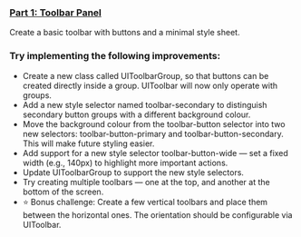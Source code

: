 ### [Part 1: Toolbar Panel](Readme.md)
Create a basic toolbar with buttons and a minimal style sheet.


### Try implementing the following improvements:

* Create a new class called UIToolbarGroup, so that buttons can be created directly inside a group. UIToolbar will now only operate with groups.
* Add a new style selector named toolbar-secondary to distinguish secondary button groups with a different background colour.
* Move the background colour from the toolbar-button selector into two new selectors: toolbar-button-primary and toolbar-button-secondary. This will make future styling easier.
* Add support for a new style selector toolbar-button-wide — set a fixed width (e.g., 140px) to highlight more important actions.
* Update UIToolbarGroup to support the new style selectors.
* Try creating multiple toolbars — one at the top, and another at the bottom of the screen.
* ⭐ Bonus challenge: Create a few vertical toolbars and place them between the horizontal ones. The orientation should be configurable via UIToolbar.
